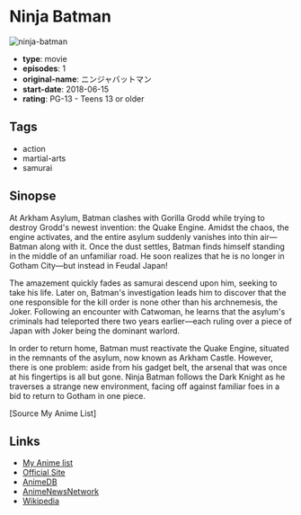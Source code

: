 # Ninja Batman

![ninja-batman](https://cdn.myanimelist.net/images/anime/1351/95947.jpg)

-   **type**: movie
-   **episodes**: 1
-   **original-name**: ニンジャバットマン
-   **start-date**: 2018-06-15
-   **rating**: PG-13 - Teens 13 or older

## Tags

-   action
-   martial-arts
-   samurai

## Sinopse

At Arkham Asylum, Batman clashes with Gorilla Grodd while trying to destroy Grodd's newest invention: the Quake Engine. Amidst the chaos, the engine activates, and the entire asylum suddenly vanishes into thin air—Batman along with it. Once the dust settles, Batman finds himself standing in the middle of an unfamiliar road. He soon realizes that he is no longer in Gotham City—but instead in Feudal Japan!

The amazement quickly fades as samurai descend upon him, seeking to take his life. Later on, Batman's investigation leads him to discover that the one responsible for the kill order is none other than his archnemesis, the Joker. Following an encounter with Catwoman, he learns that the asylum's criminals had teleported there two years earlier—each ruling over a piece of Japan with Joker being the dominant warlord.

In order to return home, Batman must reactivate the Quake Engine, situated in the remnants of the asylum, now known as Arkham Castle. However, there is one problem: aside from his gadget belt, the arsenal that was once at his fingertips is all but gone. Ninja Batman follows the Dark Knight as he traverses a strange new environment, facing off against familiar foes in a bid to return to Gotham in one piece.

[Source My Anime List]

## Links

-   [My Anime list](https://myanimelist.net/anime/36517/Ninja_Batman)
-   [Official Site](http://wwws.warnerbros.co.jp/batman-ninja/)
-   [AnimeDB](http://anidb.info/perl-bin/animedb.pl?show=anime&aid=13475)
-   [AnimeNewsNetwork](http://www.animenewsnetwork.com/encyclopedia/anime.php?id=20384)
-   [Wikipedia](https://en.wikipedia.org/wiki/Batman_Ninja)
